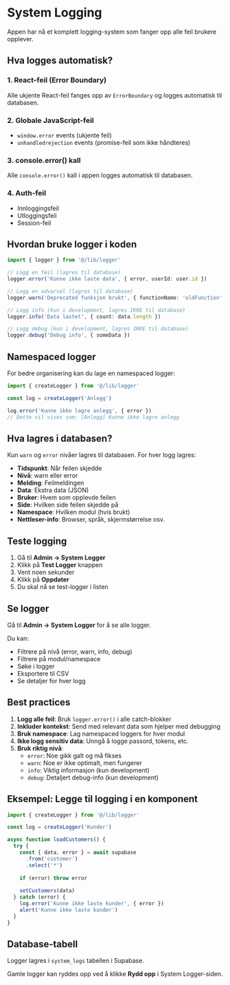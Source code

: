 # System Logging

Appen har nå et komplett logging-system som fanger opp alle feil brukere opplever.

## Hva logges automatisk?

### 1. React-feil (Error Boundary)
Alle ukjente React-feil fanges opp av `ErrorBoundary` og logges automatisk til databasen.

### 2. Globale JavaScript-feil
- `window.error` events (ukjente feil)
- `unhandledrejection` events (promise-feil som ikke håndteres)

### 3. console.error() kall
Alle `console.error()` kall i appen logges automatisk til databasen.

### 4. Auth-feil
- Innloggingsfeil
- Utloggingsfeil
- Session-feil

## Hvordan bruke logger i koden

```typescript
import { logger } from '@/lib/logger'

// Logg en feil (lagres til database)
logger.error('Kunne ikke laste data', { error, userId: user.id })

// Logg en advarsel (lagres til database)
logger.warn('Deprecated funksjon brukt', { functionName: 'oldFunction' })

// Logg info (kun i development, lagres IKKE til database)
logger.info('Data lastet', { count: data.length })

// Logg debug (kun i development, lagres IKKE til database)
logger.debug('Debug info', { someData })
```

## Namespaced logger

For bedre organisering kan du lage en namespaced logger:

```typescript
import { createLogger } from '@/lib/logger'

const log = createLogger('Anlegg')

log.error('Kunne ikke lagre anlegg', { error })
// Dette vil vises som: [Anlegg] Kunne ikke lagre anlegg
```

## Hva lagres i databasen?

Kun `warn` og `error` nivåer lagres til databasen. For hver logg lagres:

- **Tidspunkt**: Når feilen skjedde
- **Nivå**: warn eller error
- **Melding**: Feilmeldingen
- **Data**: Ekstra data (JSON)
- **Bruker**: Hvem som opplevde feilen
- **Side**: Hvilken side feilen skjedde på
- **Namespace**: Hvilken modul (hvis brukt)
- **Nettleser-info**: Browser, språk, skjermstørrelse osv.

## Teste logging

1. Gå til **Admin → System Logger**
2. Klikk på **Test Logger** knappen
3. Vent noen sekunder
4. Klikk på **Oppdater**
5. Du skal nå se test-logger i listen

## Se logger

Gå til **Admin → System Logger** for å se alle logger.

Du kan:
- Filtrere på nivå (error, warn, info, debug)
- Filtrere på modul/namespace
- Søke i logger
- Eksportere til CSV
- Se detaljer for hver logg

## Best practices

1. **Logg alle feil**: Bruk `logger.error()` i alle catch-blokker
2. **Inkluder kontekst**: Send med relevant data som hjelper med debugging
3. **Bruk namespace**: Lag namespaced loggers for hver modul
4. **Ikke logg sensitiv data**: Unngå å logge passord, tokens, etc.
5. **Bruk riktig nivå**:
   - `error`: Noe gikk galt og må fikses
   - `warn`: Noe er ikke optimalt, men fungerer
   - `info`: Viktig informasjon (kun development)
   - `debug`: Detaljert debug-info (kun development)

## Eksempel: Legge til logging i en komponent

```typescript
import { createLogger } from '@/lib/logger'

const log = createLogger('Kunder')

async function loadCustomers() {
  try {
    const { data, error } = await supabase
      .from('customer')
      .select('*')
    
    if (error) throw error
    
    setCustomers(data)
  } catch (error) {
    log.error('Kunne ikke laste kunder', { error })
    alert('Kunne ikke laste kunder')
  }
}
```

## Database-tabell

Logger lagres i `system_logs` tabellen i Supabase.

Gamle logger kan ryddes opp ved å klikke **Rydd opp** i System Logger-siden.

